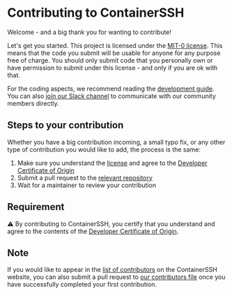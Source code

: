 # Contributing to ContainerSSH

Welcome - and a big thank you for wanting to contribute!

Let's get you started. This project is licensed under the [MIT-0 license](LICENSE). This means that the code you submit will be usable for anyone for any purpose free of charge. You should only submit code that you personally own or have permission to submit under this license - and only if you are ok with that.

For the coding aspects, we recommend reading the [development guide](https://containerssh.io/development/). You can also [join our Slack channel](https://join.slack.com/t/containerssh/shared_invite/zt-w2ulatkm-hjGHk8OaxQCBX79XKJHAQQ) to communicate with our community members directly.

## Steps to your contribution

Whether you have a big contribution incoming, a small typo fix, or any other type of contribution you would like to add, the process is the same:

1. Make sure you understand the [license](LICENSE) and agree to the [Developer Certificate of Origin](DCO.md)
2. Submit a pull request to the [relevant repository](https://github.com/containerssh)
3. Wait for a maintainer to review your contribution

## Requirement

⚠️ By contributing to ContainerSSH, you certify that you understand and agree to the contents of the [Developer Certificate of Origin](https://developercertificate.org/).

## Note

If you would like to appear in the [list of contributors](https://containerssh.io/about/) on the ContainerSSH website, you can also submit a pull request to [our contributors file](https://github.com/ContainerSSH/containerssh.github.io/blob/main/contributors.yaml) once you have successfully completed your first contribution.
